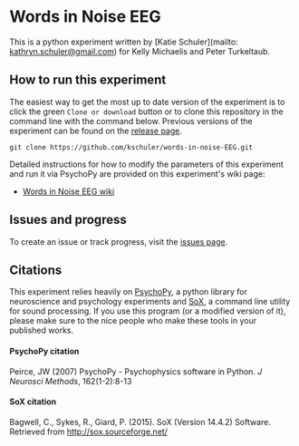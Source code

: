 # Words in Noise EEG

This is a python experiment written by [Katie Schuler](mailto: kathryn.schuler@gmail.com) for Kelly Michaelis and Peter Turkeltaub.

## How to run this experiment
The easiest way to get the most up to date version of the experiment is to click the green `Clone or download` button or to clone this repository in the command line with the command below.  Previous versions of the experiment can be found on the [release page](https://github.com/kschuler/words-in-noise-EEG/releases).

```
git clone https://github.com/kschuler/words-in-noise-EEG.git
```

Detailed instructions for how to modify the parameters of this experiment and run it via PsychoPy are provided on this experiment's wiki page:

- [Words in Noise EEG wiki](https://github.com/kschuler/words-in-noise-EEG/wiki)


## Issues and progress
To create an issue or track progress, visit the [issues page](https://github.com/kschuler/words-in-noise-EEG/issues).

## Citations
This experiment relies heavily on [PsychoPy](http://www.psychopy.org/), a python library for neuroscience and psychology experiments and [SoX](http://sox.sourceforge.net/), a command line utility for sound processing.  If you use this program (or a modified version of it), please make sure to the nice people who make these tools in your published works.

#### PsychoPy citation
Peirce, JW (2007) PsychoPy - Psychophysics software in Python. *J Neurosci Methods*, 162(1-2):8-13

#### SoX citation
Bagwell, C., Sykes, R., Giard, P. (2015). SoX (Version 14.4.2) Software. Retrieved from http://sox.sourceforge.net/
